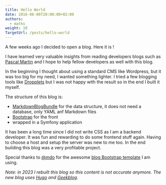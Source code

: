 ```yaml
---
title: Hello World
date: 2016-06-06T20:00:00+02:00
authors:
  - matks
weight: 10
TargetUrl: /posts/hello-world
---
```


A few weeks ago I decided to open a blog. Here it is !

<!--more-->

I have learned very valuable insights from reading
developers blogs such as [Pascal Martin](https://blog.pascal-martin.fr/)
and I hope to help fellow developers as well with this blog.

In the beginning I thought about using a standard CMS like Wordpress, but it was
too big for my need, I wanted something lighter. I tried a few blogging tools like
[Dropplets](https://github.com/Circa75/dropplets) but I was not happy with
the result so in the end I built it myself.

The structure of this blog is:
- [MarkdownBlogBundle](https://github.com/matks/MarkdownBlogBundle)
for the data structure, it does not need a database, only YAML anf Markdown files
- [Bootstrap](https://getbootstrap.com/) for the front
- wrapped in a Symfony application

It has been a long time since I did not write CSS as I am a backend developer.
It was fun and rewarding to do some frontend stuff again. Having to choose
a host and setup the server was new to me too. In the end building this blog
was a very profitable project.

Special thanks to [@mdo](https://twitter.com/mdo) for the awesome
[blog Bootstrap template](https://getbootstrap.com/examples/blog/) I am using.

_Note: in 2023 I rebuilt this blog so this content is not accurate anymore. The new blog uses [Hugo](https://gohugo.io/) and [Geekblog](https://hugo-geekblog.geekdocs.de/)._